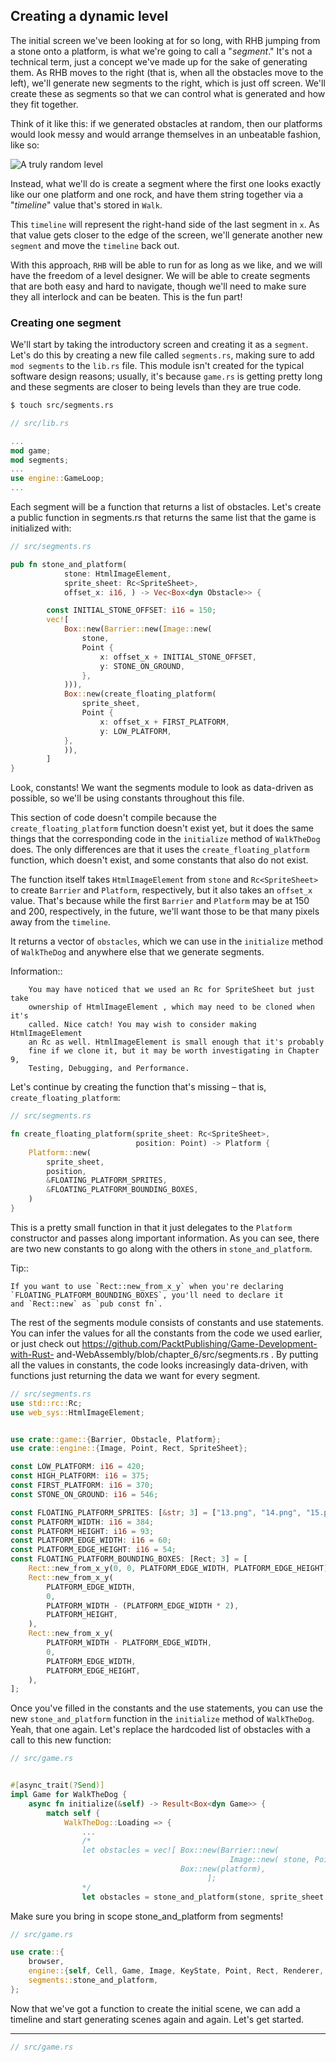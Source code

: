 ## Creating a dynamic level

The initial screen we've been looking at for so long, with RHB jumping from a stone onto
a platform, is what we're going to call a "*segment*." 
It's not a technical term, just a concept we've made up for the sake of generating them. 
As RHB moves to the right (that is, when all the obstacles move to the left), 
we'll generate new segments to the right, which is just off screen. 
We'll create these as segments so that we can control what is generated and how they fit together. 

Think of it like this: if we generated obstacles at random, then our platforms would look messy 
and would arrange themselves in an unbeatable fashion, like so:

![A truly random level](./readme_pix/truly_random.png)


Instead, what we'll do is create a segment where the first one looks exactly like our one
platform and one rock, and have them string together via a "*timeline*" value that's stored
in `Walk`. 

This `timeline` will represent the right-hand side of the last segment in `x`. 
As that value gets closer to the edge of the screen, we'll generate another new `segment` 
and move the `timeline` back out. 

With this approach, `RHB` will be able to run for as long as we like, and we will have the freedom 
of a level designer. We will be able to create segments that are both easy and hard to navigate, 
though we'll need to make sure they all interlock and can be beaten. 
This is the fun part!

### Creating one segment

We'll start by taking the introductory screen and creating it as a `segment`. 
Let's do this by creating a new file called `segments.rs`, 
making sure to add `mod segments` to the `lib.rs` file. 
This module isn't created for the typical software design reasons; 
usually, it's because `game.rs` is getting pretty long 
and these segments are closer to being levels than they are true code.

```sh
$ touch src/segments.rs
```

```rust
// src/lib.rs

...
mod game;
mod segments;
...
use engine::GameLoop;
...
```

Each segment will be a function that returns a list of obstacles. Let's create a public
function in segments.rs that returns the same list that the game is initialized with:


```rust
// src/segments.rs

pub fn stone_and_platform( 
            stone: HtmlImageElement, 
            sprite_sheet: Rc<SpriteSheet>, 
            offset_x: i16, ) -> Vec<Box<dyn Obstacle>> {

        const INITIAL_STONE_OFFSET: i16 = 150;
        vec![
            Box::new(Barrier::new(Image::new(
                stone,
                Point {
                    x: offset_x + INITIAL_STONE_OFFSET,
                    y: STONE_ON_GROUND,
                },
            ))),
            Box::new(create_floating_platform(
                sprite_sheet,
                Point {
                    x: offset_x + FIRST_PLATFORM,
                    y: LOW_PLATFORM,
            },
            )),
        ]
}

```

Look, constants! 
We want the segments module to look as data-driven as possible, 
so we'll be using constants throughout this file. 

This section of code doesn't compile because the `create_floating_platform` function doesn't exist yet, 
but it does the same things that the corresponding code in the `initialize` method of `WalkTheDog` does. 
The only differences are that it uses the `create_floating_platform` function, which
doesn't exist, and some constants that also do not exist.

The function itself takes `HtmlImageElement` from `stone` and `Rc<SpriteSheet>`
to create `Barrier` and `Platform`, respectively, but it also takes an `offset_x`
value. 
That's because while the first `Barrier` and `Platform` may be at 150 and
200, respectively, in the future, we'll want those to be that many pixels away from the
`timeline`. 

It returns a vector of `obstacles`, which we can use in the `initialize` method of
`WalkTheDog` and anywhere else that we generate segments.


Information::
        
        You may have noticed that we used an Rc for SpriteSheet but just take
        ownership of HtmlImageElement , which may need to be cloned when it's
        called. Nice catch! You may wish to consider making HtmlImageElement
        an Rc as well. HtmlImageElement is small enough that it's probably
        fine if we clone it, but it may be worth investigating in Chapter 9,
        Testing, Debugging, and Performance.
        

Let's continue by creating the function that's missing – that is, 
`create_floating_platform`:


```rust
// src/segments.rs

fn create_floating_platform(sprite_sheet: Rc<SpriteSheet>, 
                            position: Point) -> Platform {
    Platform::new(
        sprite_sheet,
        position,
        &FLOATING_PLATFORM_SPRITES,
        &FLOATING_PLATFORM_BOUNDING_BOXES,
    )
}

```

This is a pretty small function in that it just delegates to the `Platform` constructor 
and passes along important information. 
As you can see, there are two new constants to go along with the others in `stone_and_platform`.


Tip::
        
    If you want to use `Rect::new_from_x_y` when you're declaring
    `FLOATING_PLATFORM_BOUNDING_BOXES`, you'll need to declare it 
    and `Rect::new` as `pub const fn`.


The rest of the segments module consists of constants and use statements. 
You can infer the values for all the constants from the code we used earlier, 
or just check out https://github.com/PacktPublishing/Game-Development-with-Rust-
and-WebAssembly/blob/chapter_6/src/segments.rs . 
By putting all the values in constants, the code looks increasingly data-driven, 
with functions just returning the data we want for every segment.

```rust
// src/segments.rs
use std::rc::Rc;
use web_sys::HtmlImageElement;


use crate::game::{Barrier, Obstacle, Platform};
use crate::engine::{Image, Point, Rect, SpriteSheet};

const LOW_PLATFORM: i16 = 420;
const HIGH_PLATFORM: i16 = 375;
const FIRST_PLATFORM: i16 = 370;
const STONE_ON_GROUND: i16 = 546;

const FLOATING_PLATFORM_SPRITES: [&str; 3] = ["13.png", "14.png", "15.png"];
const PLATFORM_WIDTH: i16 = 384;
const PLATFORM_HEIGHT: i16 = 93;
const PLATFORM_EDGE_WIDTH: i16 = 60;
const PLATFORM_EDGE_HEIGHT: i16 = 54;
const FLOATING_PLATFORM_BOUNDING_BOXES: [Rect; 3] = [
    Rect::new_from_x_y(0, 0, PLATFORM_EDGE_WIDTH, PLATFORM_EDGE_HEIGHT),
    Rect::new_from_x_y(
        PLATFORM_EDGE_WIDTH,
        0,
        PLATFORM_WIDTH - (PLATFORM_EDGE_WIDTH * 2),
        PLATFORM_HEIGHT,
    ),
    Rect::new_from_x_y(
        PLATFORM_WIDTH - PLATFORM_EDGE_WIDTH,
        0,
        PLATFORM_EDGE_WIDTH,
        PLATFORM_EDGE_HEIGHT,
    ),
];


```
    
Once you've filled in the constants and the use statements, 
you can use the new `stone_and_platform` function in the `initialize` method of `WalkTheDog`. 
Yeah, that one again. 
Let's replace the hardcoded list of obstacles with a call to this new function:


```rust
// src/game.rs


#[async_trait(?Send)]
impl Game for WalkTheDog {
    async fn initialize(&self) -> Result<Box<dyn Game>> {
        match self {
            WalkTheDog::Loading => {
                ...
                /*
                let obstacles = vec![ Box::new(Barrier::new(
                                                 Image::new( stone, Point { x: 150, y: 546 }))),
                                      Box::new(platform),
                                            ];
                */
                let obstacles = stone_and_platform(stone, sprite_sheet.clone(), 0);
```


Make sure you bring in scope stone_and_platform from segments! 


```rust
// src/game.rs

use crate::{
    browser,
    engine::{self, Cell, Game, Image, KeyState, Point, Rect, Renderer, Sheet, SpriteSheet},
    segments::stone_and_platform,
};

```

Now that we've got a function to create the initial scene, 
we can add a timeline and start generating scenes again and again. 
Let's get started.

---------

```rust
// src/game.rs



```





